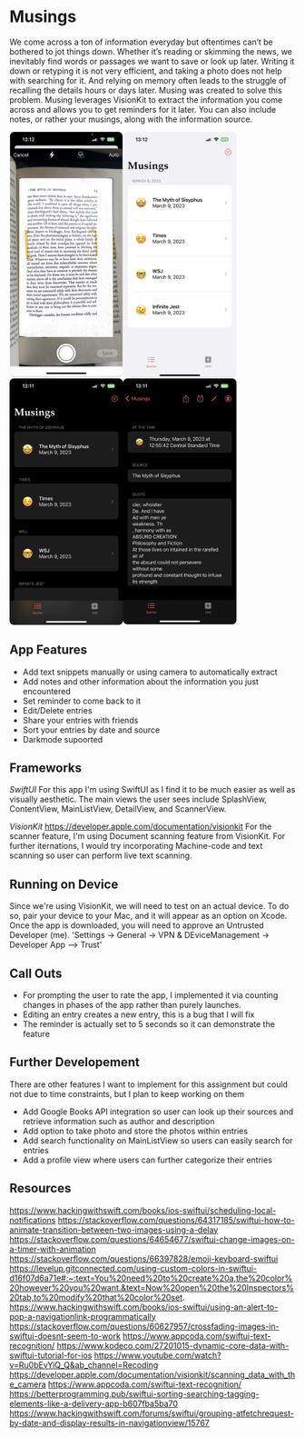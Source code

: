 #  Musings

We come across a ton of information everyday but oftentimes can’t be bothered to jot things down. Whether it’s reading or skimming the news, we inevitably find words or passages we want to save or look up later. Writing it down or retyping it is not very efficient, and taking a photo does not help with searching for it. And relying on memory often leads to the struggle of recalling the details hours or days later. Musing was created to solve this problem. Musing leverages VisionKit to extract the information you come across and allows you to get reminders for it later. You can also include notes, or rather your musings, along with the information source. 

<img align="left" src="imgs/ss.png" width="200" >
<img align="left" src="imgs/ss1.png" width="200" >
<img align="left"src="imgs/ss2.png" width="200" >
<img src="imgs/ss3.png" width="200" >

## App Features
- Add text snippets manually or using camera to automatically extract 
- Add notes and other information about the information you just encountered
- Set reminder to come back to it
- Edit/Delete entries 
- Share your entries with friends 
- Sort your entries by date and source
- Darkmode supoorted

## Frameworks
*SwiftUI*
For this app I'm using SwiftUI as I find it to be much easier as well as visually aesthetic. The main views the user sees include SplashView, ContentView, MainListView, DetailView, and ScannerView. 

*VisionKit*
https://developer.apple.com/documentation/visionkit
For the scanner feature, I'm using Document scanning feature from VisionKit. For further iternations, I would try incorporating Machine-code and text scanning so user can perform live text scanning.

## Running on Device
Since we're using VisionKit, we will need to test on an actual device. To do so, pair your device to your Mac, and it will appear as an option on Xcode. Once the app is downloaded, you will need to approve an Untrusted Developer (me). 
'Settings -> General -> VPN & DEviceManagement -> Developer App --> Trust'


## Call Outs

- For prompting the user to rate the app, I implemented it via counting changes in phases of the app rather than purely launches.
- Editing an entry creates a new entry, this is a bug that I will fix 
- The reminder is actually set to 5 seconds so it can demonstrate the feature

## Further Developement
There are other features I want to implement for this assignment but could not due to time constraints, but I plan to keep working on them 

- Add Google Books API integration so user can look up their sources and retrieve information such as author and description 
- Add option to take photo and store the photos within entries 
- Add search functionality on MainListView so users can easily search for entries
- Add a profile view where users can further categorize their entries


## Resources 

https://www.hackingwithswift.com/books/ios-swiftui/scheduling-local-notifications
https://stackoverflow.com/questions/64317185/swiftui-how-to-animate-transition-between-two-images-using-a-delay
https://stackoverflow.com/questions/64654677/swiftui-change-images-on-a-timer-with-animation
https://stackoverflow.com/questions/66397828/emoji-keyboard-swiftui
https://levelup.gitconnected.com/using-custom-colors-in-swiftui-d16f07d6a71e#:~:text=You%20need%20to%20create%20a,the%20color%20however%20you%20want.&text=Now%20open%20the%20Inspectors%20tab,to%20modify%20that%20color%20set.
https://www.hackingwithswift.com/books/ios-swiftui/using-an-alert-to-pop-a-navigationlink-programmatically
https://stackoverflow.com/questions/60627957/crossfading-images-in-swiftui-doesnt-seem-to-work
https://www.appcoda.com/swiftui-text-recognition/
https://www.kodeco.com/27201015-dynamic-core-data-with-swiftui-tutorial-for-ios
https://www.youtube.com/watch?v=Ru0bEvYiQ_Q&ab_channel=Recoding
https://developer.apple.com/documentation/visionkit/scanning_data_with_the_camera
https://www.appcoda.com/swiftui-text-recognition/
https://betterprogramming.pub/swiftui-sorting-searching-tagging-elements-like-a-delivery-app-b607fba5ba70
https://www.hackingwithswift.com/forums/swiftui/grouping-atfetchrequest-by-date-and-display-results-in-navigationview/15767
